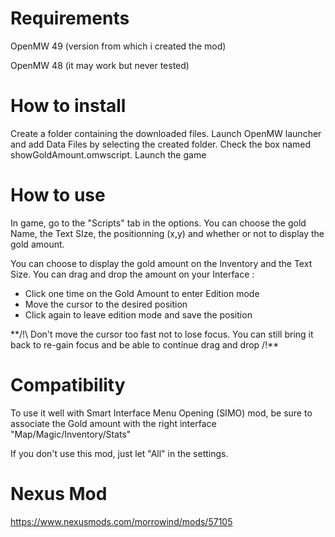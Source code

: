 # Requirements

OpenMW 49 (version from which i created the mod)

OpenMW 48 (it may work but never tested)

# How to install

Create a folder containing the downloaded files.
Launch OpenMW launcher and add Data Files by selecting the created folder.
Check the box named showGoldAmount.omwscript.
Launch the game

# How to use

In game, go to the "Scripts" tab in the options.
You can choose the gold Name, the Text SIze, the positionning (x,y) and whether or not to display the gold amount.

You can choose to display the gold amount on the Inventory and the Text Size.
You can drag and drop the amount on your Interface :

- Click one time on the Gold Amount to enter Edition mode
- Move the cursor to the desired position
- Click again to leave edition mode and save the position

\*\*/!\ Don't move the cursor too fast not to lose focus. You can still bring it back to re-gain focus and be able to continue drag and drop /!\*\*

# Compatibility

To use it well with Smart Interface Menu Opening (SIMO) mod, be sure to associate the Gold amount with the right interface "Map/Magic/Inventory/Stats"

If you don't use this mod, just let "All" in the settings.

# Nexus Mod

https://www.nexusmods.com/morrowind/mods/57105
